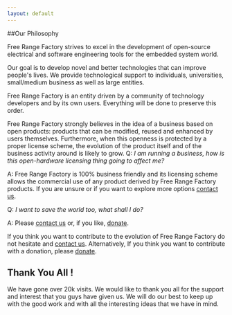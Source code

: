 ```yaml
---
layout: default
---
```


##Our Philosophy

Free Range Factory strives to excel in the development of open-source electrical 
and software engineering tools for the embedded system world.
  
Our goal is to develop novel and better technologies that can improve people's
lives. We provide technological support to individuals, universities, small/medium
business as well as large entities.
  
Free Range Factory is an entity driven by a community of technology developers
and by its own users. Everything will be done to preserve this order.

Free Range Factory strongly believes in the idea of a business based on open
products: products that can be modified, reused and enhanced by users themselves.
Furthermore, when this openness is protected by a proper license scheme, the
evolution of the product itself and of the business activity around is likely
to grow.
Q:<em> I am running a business, how is this open-hardware licensing thing going
to affect me?</em>
  
A: Free Range Factory is 100% business friendly and its licensing scheme allows
the commercial use of any product derived by Free Range Factory products. If you
are unsure or if you want to explore more options
<a href='http://www.freerangefactory.org'>contact us</a>.

Q: <em>I want to save the world too, what shall I do?</em>

A: Please <a href='http://www.freerangefactory.org'>contact us</a> or, if you
like, <a href='http://www.freerangefactory.org/'>donate</a>.
  
If you think you want to contribute to the evolution of Free Range Factory
do not hesitate and <a href='http://www.freerangefactory.org'>contact us</a>.
Alternatively, If you think you want to contribute with a donation, please
<a href='http://www.freerangefactory.org'>donate</a>.

## Thank You All !
We have gone over 20k visits. We would like to thank you all for the support
and interest that you guys have given us. We will do our best to keep up with
the good work and with all the interesting ideas that we have in mind.
